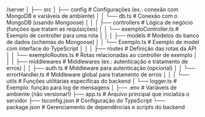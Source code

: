 /server
│
├── src
│   ├── config          # Configurações (ex.: conexão com MongoDB e variáveis de ambiente)
│   │   └── db.ts       # Conexão com o MongoDB (usando Mongoose)
│   │
│   ├── controllers     # Lógica de negócio (funções que tratam as requisições)
│   │   └── exemploController.ts  # Exemplo de controller para uma rota
│   │
│   ├── models          # Modelos do banco de dados (schemas do Mongoose)
│   │   └── Exemplo.ts  # Exemplo de model com interface do TypeScript
│   │
│   ├── routes          # Definição das rotas da API
│   │   └── exemploRoutes.ts      # Rotas relacionadas ao controller de exemplo
│   │
│   ├── middlewares     # Middlewares (ex.: autenticação e tratamento de erros)
│   │   ├── auth.ts              # Middleware para autenticação (opcional)
│   │   └── errorHandler.ts      # Middleware global para tratamento de erros
│   │
│   └── utils           # Funções utilitárias específicas do backend
│       └── logger.ts          # Exemplo: função para log de mensagens
│
├── .env                # Variáveis de ambiente (não versionar!)
├── app.ts              # Arquivo principal que inicializa o servidor
├── tsconfig.json       # Configuração do TypeScript
└── package.json        # Gerenciamento de dependências e scripts do backend
